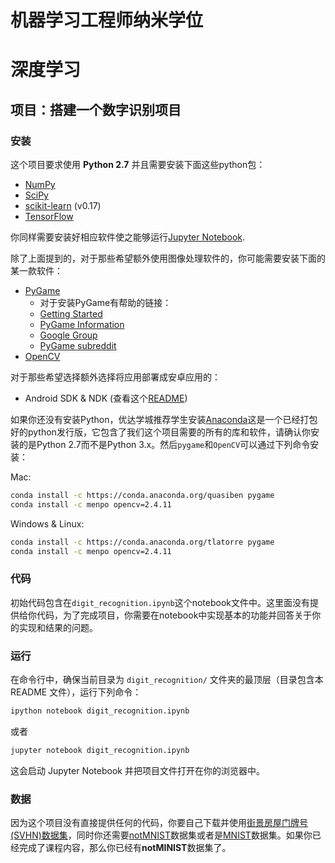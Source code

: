 # 机器学习工程师纳米学位
# 深度学习
## 项目：搭建一个数字识别项目

### 安装

这个项目要求使用 **Python 2.7** 并且需要安装下面这些python包：

- [NumPy](http://www.numpy.org/)
- [SciPy](https://www.scipy.org/)
- [scikit-learn](http://scikit-learn.org/0.17/install.html) (v0.17)
- [TensorFlow](http://tensorflow.org)

你同样需要安装好相应软件使之能够运行[Jupyter Notebook](http://ipython.org/notebook.html).

除了上面提到的，对于那些希望额外使用图像处理软件的，你可能需要安装下面的某一款软件：
- [PyGame](http://pygame.org/)
   - 对于安装PyGame有帮助的链接：
   - [Getting Started](https://www.pygame.org/wiki/GettingStarted)
   - [PyGame Information](http://www.pygame.org/wiki/info)
   - [Google Group](https://groups.google.com/forum/#!forum/pygame-mirror-on-google-groups)
   - [PyGame subreddit](https://www.reddit.com/r/pygame/)
- [OpenCV](http://opencv.org/)

对于那些希望选择额外选择将应用部署成安卓应用的：
- Android SDK & NDK (查看这个[README](https://github.com/tensorflow/tensorflow/blob/master/tensorflow/examples/android/README.md))

如果你还没有安装Python，优达学城推荐学生安装[Anaconda](http://continuum.io/downloads)这是一个已经打包好的python发行版，它包含了我们这个项目需要的所有的库和软件，请确认你安装的是Python 2.7而不是Python 3.x。然后`pygame`和`OpenCV`可以通过下列命令安装：

Mac:  
```bash
conda install -c https://conda.anaconda.org/quasiben pygame
conda install -c menpo opencv=2.4.11
```

Windows & Linux:  
```bash
conda install -c https://conda.anaconda.org/tlatorre pygame
conda install -c menpo opencv=2.4.11
```

### 代码

初始代码包含在`digit_recognition.ipynb`这个notebook文件中。这里面没有提供给你代码，为了完成项目，你需要在notebook中实现基本的功能并回答关于你的实现和结果的问题。

### 运行

在命令行中，确保当前目录为 `digit_recognition/` 文件夹的最顶层（目录包含本 README 文件），运行下列命令：
```bash
ipython notebook digit_recognition.ipynb
```  
或者
```bash
jupyter notebook digit_recognition.ipynb
```

这会启动 Jupyter Notebook 并把项目文件打开在你的浏览器中。


### 数据

因为这个项目没有直接提供任何的代码，你要自己下载并使用[街景房屋门牌号(SVHN)数据集](http://ufldl.stanford.edu/housenumbers/)，同时你还需要[notMNIST](http://yaroslavvb.blogspot.com/2011/09/notmnist-dataset.html)数据集或者是[MNIST](http://yann.lecun.com/exdb/mnist/)数据集。如果你已经完成了课程内容，那么你已经有**notMINIST**数据集了。

